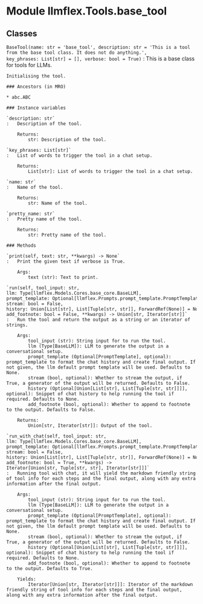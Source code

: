 Module llmflex.Tools.base_tool
==============================

Classes
-------

`BaseTool(name: str = 'base_tool', description: str = 'This is a tool from the base tool class. It does not do anything.', key_phrases: List[str] = [], verbose: bool = True)`
:   This is a base class for tools for LLMs.
        
    
    Initialising the tool.

    ### Ancestors (in MRO)

    * abc.ABC

    ### Instance variables

    `description: str`
    :   Description of the tool.
        
        Returns:
            str: Description of the tool.

    `key_phrases: List[str]`
    :   List of words to trigger the tool in a chat setup.
        
        Returns:
            List[str]: List of words to trigger the tool in a chat setup.

    `name: str`
    :   Name of the tool.
        
        Returns:
            str: Name of the tool.

    `pretty_name: str`
    :   Pretty name of the tool.
        
        Returns:
            str: Pretty name of the tool.

    ### Methods

    `print(self, text: str, **kwargs) ‑> None`
    :   Print the given text if verbose is True.
        
        Args:
            text (str): Text to print.

    `run(self, tool_input: str, llm: Type[llmflex.Models.Cores.base_core.BaseLLM], prompt_template: Optional[llmflex.Prompts.prompt_template.PromptTemplate] = None, stream: bool = False, history: Union[List[str], List[Tuple[str, str]], ForwardRef(None)] = None, add_footnote: bool = False, **kwargs) ‑> Union[str, Iterator[str]]`
    :   Run the tool and return the output as a string or an iterator of strings.
        
        Args:
            tool_input (str): String input for to run the tool.
            llm (Type[BaseLLM]): LLM to generate the output in a conversational setup.
            prompt_template (Optional[PromptTemplate], optional): prompt_template to format the chat history and create final output. If not given, the llm default prompt template will be used. Defaults to None.
            stream (bool, optional): Whether to stream the output, if True, a generator of the output will be returned. Defaults to False.
            history (Optional[Union[List[str], List[Tuple[str, str]]]], optional): Snippet of chat history to help running the tool if required. Defaults to None.
            add_footnote (bool, optional): Whether to append to footnote to the output. Defaults to False.
        
        Returns:
            Union[str, Iterator[str]]: Output of the tool.

    `run_with_chat(self, tool_input: str, llm: Type[llmflex.Models.Cores.base_core.BaseLLM], prompt_template: Optional[llmflex.Prompts.prompt_template.PromptTemplate] = None, stream: bool = False, history: Union[List[str], List[Tuple[str, str]], ForwardRef(None)] = None, add_footnote: bool = True, **kwargs) ‑> Iterator[Union[str, Tuple[str, str], Iterator[str]]]`
    :   Running tool with chat, it will yield the markdown friendly string of tool info for each steps and the final output, along with any extra information after the final output.
        
        Args:
            tool_input (str): String input for to run the tool.
            llm (Type[BaseLLM]): LLM to generate the output in a conversational setup.
            prompt_template (Optional[PromptTemplate], optional): prompt_template to format the chat history and create final output. If not given, the llm default prompt template will be used. Defaults to None.
            stream (bool, optional): Whether to stream the output, if True, a generator of the output will be returned. Defaults to False.
            history (Optional[Union[List[str], List[Tuple[str, str]]]], optional): Snippet of chat history to help running the tool if required. Defaults to None.
            add_footnote (bool, optional): Whether to append to footnote to the output. Defaults to True.
        
        Yields:
            Iterator[Union[str, Iterator[str]]]: Iterator of the markdown friendly string of tool info for each steps and the final output, along with any extra information after the final output.